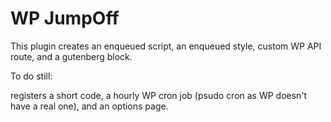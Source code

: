 # WP JumpOff

This plugin creates an enqueued script, an enqueued style, custom WP API route, and a gutenberg block.

To do still:

registers a short code, a hourly WP cron job (psudo cron as WP doesn't have a real one), and an options page.
